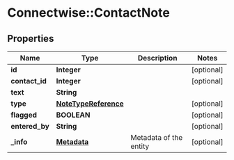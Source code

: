 # Connectwise::ContactNote

## Properties
Name | Type | Description | Notes
------------ | ------------- | ------------- | -------------
**id** | **Integer** |  | [optional] 
**contact_id** | **Integer** |  | [optional] 
**text** | **String** |  | 
**type** | [**NoteTypeReference**](NoteTypeReference.md) |  | [optional] 
**flagged** | **BOOLEAN** |  | [optional] 
**entered_by** | **String** |  | [optional] 
**_info** | [**Metadata**](Metadata.md) | Metadata of the entity | [optional] 


